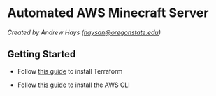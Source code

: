 # Automated AWS Minecraft Server

*Created by Andrew Hays ([haysan@oregonstate.edu](mailto:haysan@oregonstate.edu))*

## Getting Started

- Follow [this guide](https://developer.hashicorp.com/terraform/tutorials/aws-get-started/install-cli) to install Terraform

- Follow [this guide](https://developer.hashicorp.com/terraform/tutorials/aws-get-started/install-cli) to install the AWS CLI

